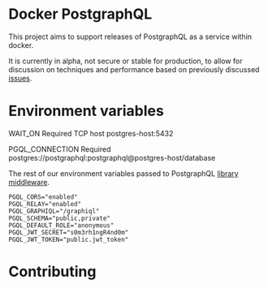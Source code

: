 # Docker PostgraphQL  
This project aims to support releases of PostgraphQL as a service within docker.

It is currently in alpha, not secure or stable for production, to allow for discussion on techniques and performance based on previously discussed [issues](https://github.com/calebmer/postgraphql/issues/84#issuecomment-243053660).


# Environment variables

WAIT_ON
Required TCP host postgres-host:5432

PGQL_CONNECTION
Required postgres://postgraphql:postgraphql@postgres-host/database

The rest of our environment variables passed to PostgraphQL [library middleware](https://github.com/calebmer/postgraphql/blob/master/docs/library.md).

```
PGQL_CORS="enabled"
PGQL_RELAY="enabled"
PGQL_GRAPHIQL="/graphiql"
PGQL_SCHEMA="public,private"
PGQL_DEFAULT_ROLE="anonymous"
PGQL_JWT_SECRET="s0m3rh1ngR4nd0m"
PGQL_JWT_TOKEN="public.jwt_token"
```


# Contributing
